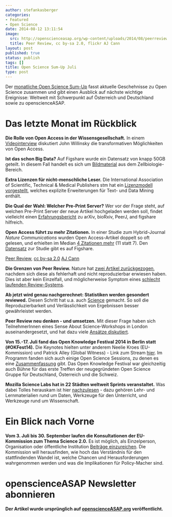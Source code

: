 ```yaml
---
author: stefankasberger
categories:
- Featured
- Open Science
date: 2014-08-12 13:11:54
image:
  src: http://openscienceasap.org/wp-content/uploads/2014/08/peerreview.jpg
  title: Peer Review, cc by-sa 2.0, flickr AJ Cann
layout: post
published: true
status: publish
tags: []
title: Open Science Sum-Up Juli
type: post
---
```


Der [monatliche Open Science Sum-Up](http://openscienceasap.org/social/monthly-sum-up/) fasst aktuelle Geschehnisse zu Open Science zusammen und gibt einen Ausblick auf nächste wichtige Ereignisse: Weltweit mit Schwerpunkt auf Österreich und Deutschland sowie zu openscienceASAP.

# Das letzte Monat im Rückblick

**Die Rolle von Open Access in der Wissensgesellschaft.** In einem [Videointerview](http://www.editage.com/insights/beyond-open-access-sharing-research-derived-knowledge-with-society) diskutiert John Willinsky die transformativen Möglichkeiten von Open Access.

**Ist das schon Big Data?** Auf Figshare wurde ein Datensatz von knapp 50GB geteilt. In diesem Fall handelt es sich um [Bildmaterial](http://peccoud.vbi.vt.edu/uploaded-large-set-of-raw-data-on-figshare/) aus dem Zellbiologie-Bereich.

**Extra Lizenzen für nicht-menschliche Leser.** Die International Association of Scientific, Technical & Medical Publishers stm hat ein [Lizenzmodell vorgestellt](http://www.stm-assoc.org/open-access-licensing/), welches explizite Erweiterungen für Text- und Data Mining enthält.

**Die Qual der Wahl: Welcher Pre-Print Server?** Wer vor der Frage steht, auf welchen Pre-Print Server der neue Artikel hochgeladen werden soll, findet vielleicht einen [Erfahrungsbericht](http://jabberwocky.weecology.org/2014/07/07/which-preprint-server-should-i-use/) zu arXiv, bioRxiv, PeerJ, and figshare hilfreich.

**Open Access führt zu mehr Zitationen.** In einer Studie zum Hybrid-Journal _Nature Communications_ wurden Open Access-Artikel doppelt so oft gelesen, und erhielten im Median [4 Zitationen mehr](http://www.nature.com/press_releases/ncomms-report.html) (11 statt 7). Den [Datensatz](http://figshare.com/authors/Nature_Communications/598818) zur Studie gibt es auf Figshare.

 [Peer Review](https://www.flickr.com/photos/ajc1/6735929719), [cc by-sa 2.0](https://creativecommons.org/licenses/by-sa/2.0/) [AJ Cann](https://www.flickr.com/photos/ajc1/)

**Die Grenzen von Peer Review.** Nature hat [zwei Artikel zurückgezogen](http://www.theguardian.com/commentisfree/2014/jul/06/guardian-view-end-peer-review-scientific-journals), nachdem sich diese als fehlerhaft und nicht reproduzierbar erwiesen haben. Dies ist aber kein Einzelfall, und möglicherweise Symptom eines [schlecht laufenden Review-Systems](http://www.theguardian.com/science/blog/2014/jul/14/retractions-journal-publishers-scientific-papers-peer-review).

**Ab jetzt wird genau nachgerechnet: Statistiken werden gesondert reviewed.** Diesen Schritt hat u.a. auch [Science](http://www.nature.com/news/science-joins-push-to-screen-statistics-in-papers-1.15509?WT.ec_id=NEWS-20140708) gemacht. So soll die Reproduzierbarkeit und Verlässlichkeit von Ergebnissen besser gewährleistet werden.

**Peer Review neu denken - und umsetzen.** Mit dieser Frage haben sich TeilnehmerInnen eines Sense About Science-Workshops in London auseinandergesetzt, und hat dazu viele [Ansätze diskutiert](http://blogs.biomedcentral.com/bmcblog/2014/04/28/are-there-alternatives-to-peer-review/).

**Von 15.-17. Juli fand das Open Knowledge Festival 2014 in Berlin statt (#OKFest14).** Die Keynotes hielten unter anderem Neelie Kroes (EU-Kommission) und Patrick Alley (Global Witness) - Link zum Stream [hier](http://2014.okfestival.org/). Im Programm fanden sich auch einige Open Science Sessions, zu denen es eine [Zusammenfassung](http://science.okfn.org/okfest14-open-science-round-up) gibt. Das Open Knowledge Festival war gleichzeitig auch Bühne für das erste Treffen der neugegründeten Open Science Gruppe für Deutschland, Österreich und die Schweiz.

**Mozilla Science Labs hat in 22 Städten weltweit Sprints veranstaltet.** Was dabei Tolles herauskam ist hier [nachzulesen](http://mozillascience.org/the-mozsprint-heard-round-the-world/) - dazu gehören Lehr- und Lernmaterialien rund um Daten, Werkzeuge für den Unterricht, und Werkzeuge rund um Wissenschaft.

# Ein Blick nach Vorne

**Vom 3. Juli bis 30. September laufen die Konsultationen der EU-Kommission zum Thema Science 2.0.** Es ist möglich, als Einzelperson, Organisation oder öffentliche Institution [Beiträge einzureichen](http://ec.europa.eu/research/consultations/science-2.0/consultation_en.htm). Die Kommission will herausfinden, wie hoch das Verständnis für den stattfindenden Wandel ist, welche Chancen und Herausforderungen wahrgenommen werden und was die Implikationen für Policy-Macher sind.

# openscienceASAP Newsletter abonnieren

**Der Artikel wurde ursprünglich auf [openscienceASAP.org](http://openscienceasap.org/stream/2014/08/05/open-science-sum-up-juli/) veröffentlicht.**